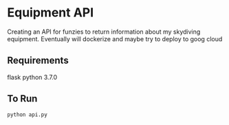 # Equipment API
Creating an API for funzies to return information about my skydiving equipment. Eventually will dockerize and maybe try to deploy to goog cloud

## Requirements
flask
python 3.7.0

## To Run
`python api.py`


